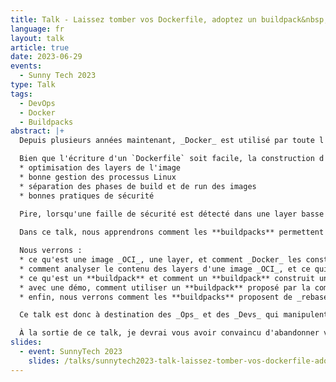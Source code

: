 ```yaml
---
title: Talk - Laissez tomber vos Dockerfile, adoptez un buildpack&nbsp;!
language: fr
layout: talk
article: true
date: 2023-06-29
events:
  - Sunny Tech 2023
type: Talk
tags: 
  - DevOps
  - Docker
  - Buildpacks
abstract: |+
  Depuis plusieurs années maintenant, _Docker_ est utilisé par toute l'industrie de l'IT pour packager et déployer des applications.

  Bien que l'écriture d'un `Dockerfile` soit facile, la construction d'images _OCI_/_Docker_ reste un exercice compliqué:
  * optimisation des layers de l'image
  * bonne gestion des processus Linux
  * séparation des phases de build et de run des images
  * bonnes pratiques de sécurité

  Pire, lorsqu'une faille de sécurité est détecté dans une layer basse (distribution ou runtime) d'une image applicative, il faut alors potentiellement reconstruire plusieurs dizaines ou centaines d'images pour y intégrer les version patchées.
  
  Dans ce talk, nous apprendrons comment les **buildpacks** permettent de construire des images OCI/Docker sans _Dockerfile_ et bénéficier des bonnes pratiques issues de la communauté open-source.

  Nous verrons :
  * ce qu'est une image _OCI_, une layer, et comment _Docker_ les construit
  * comment analyser le contenu des layers d'une image _OCI_, et ce qui ne va pas dans les images que nous construisons au quotidien
  * ce qu'est un **buildpack** et comment un **buildpack** construit une image OCI
  * avec une démo, comment utiliser un **buildpack** proposé par la communauté open-source pour construire une image _OCI_ contenant une application _Java_ optimisée
  * enfin, nous verrons comment les **buildpacks** proposent de _rebaser_ des image, et nous permettre de patcher en masse des images applicatives pour corriger des failles de sécurité, sans reconstruire complètement nos images !

  Ce talk est donc à destination des _Ops_ et des _Devs_ qui manipulent _Docker_ au quotidien.

  À la sortie de ce talk, je devrai vous avoir convaincu d'abandonner vos Dockerfile et d'expérimenter les buildpacks !
slides: 
  - event: SunnyTech 2023
    slides: /talks/sunnytech2023-talk-laissez-tomber-vos-dockerfile-adoptez-un-buildpack.pdf
---
```

